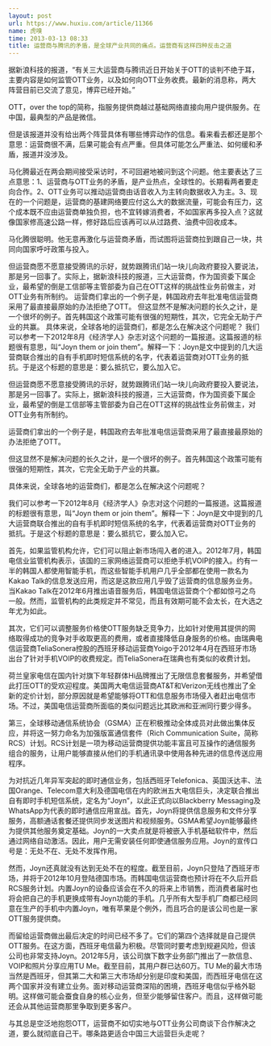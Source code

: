 ```yaml
---
layout: post
url: https://www.huxiu.com/article/11366
name: 虎嗅
time: 2013-03-13 08:33
title: 运营商与腾讯的矛盾，是全球产业共同的痛点。运营商有这样四种反击之道
---
```

据新浪科技的报道，“有关三大运营商与腾讯近日开始关于OTT的谈判不绝于耳，主要内容是如何监管OTT业务，以及如何向OTT业务收费。最新的消息称，两大阵营目前已交流了意见，博弈已经开始。”

OTT，over the top的简称，指服务提供商越过基础网络直接向用户提供服务。在中国，最典型的产品是微信。

但是该报道并没有给出两个阵营具体有哪些博弈动作的信息。看来看去都还是那个意思：运营商很不满，后果可能会有点严重。但具体可能怎么严重法、如何缓和矛盾，报道并没涉及。

马化腾最近在两会期间接受采访时，不可回避地被问到这个问题。他主要表达了三点意思：1、运营商与OTT业务的矛盾，是产业热点，全球性的。长期看两者要走向合作。2、OTT业务可以推动运营商由话音收入为主转向数据收入为主。3、现在的一个问题是，运营商的基建网络要应付这么大的数据流量，可能会有压力，这个成本既不应由运营商单独负担，也不宜转嫁消费者，不如国家再多投入点？这就像国家修高速公路一样，修好路后应该再可以从过路费、油费中回收成本。

马化腾很聪明。他无意再激化与运营商矛盾，而试图将运营商拉到跟自己一块，共同向国家呼吁政策与投入。

但运营商愿不愿意接受腾讯的示好，就势跟腾讯们站一块儿向政府要投入要说法，那是另一回事了。实际上，据新浪科技的报道，三大运营商，作为国资委下属企业，最希望的倒是工信部等主管部委为自己在OTT这样的挑战性业务前做主，对OTT业务有所制约。 运营商们拿出的一个例子是，韩国政府去年批准电信运营商采用了最直接最原始的办法拒绝了OTT。 但这显然不是解决问题的长久之计，是一个很坏的例子。首先韩国这个政策可能有很强的短期性，其次，它完全无助于产业的共赢。 具体来说，全球各地的运营商们，都是怎么在解决这个问题呢？ 我们可以参考一下2012年8月《经济学人》杂志对这个问题的一篇报道。这篇报道的标题很有意思，叫“Joyn them or join them”。解释一下：Joyn是文中提到的几大运营商联合推出的自有手机即时短信系统的名字，代表着运营商对OTT业务的抵抗。于是这个标题的意思是：要么抵抗它，要么加入它。

但运营商愿不愿意接受腾讯的示好，就势跟腾讯们站一块儿向政府要投入要说法，那是另一回事了。实际上，据新浪科技的报道，三大运营商，作为国资委下属企业，最希望的倒是工信部等主管部委为自己在OTT这样的挑战性业务前做主，对OTT业务有所制约。

运营商们拿出的一个例子是，韩国政府去年批准电信运营商采用了最直接最原始的办法拒绝了OTT。

但这显然不是解决问题的长久之计，是一个很坏的例子。首先韩国这个政策可能有很强的短期性，其次，它完全无助于产业的共赢。

具体来说，全球各地的运营商们，都是怎么在解决这个问题呢？

我们可以参考一下2012年8月《经济学人》杂志对这个问题的一篇报道。这篇报道的标题很有意思，叫“Joyn them or join them”。解释一下：Joyn是文中提到的几大运营商联合推出的自有手机即时短信系统的名字，代表着运营商对OTT业务的抵抗。于是这个标题的意思是：要么抵抗它，要么加入它。

首先，如果监管机构允许，它们可以阻止新市场闯入者的进入。2012年7月，韩国电信业监管机构表示，该国的三家网络运营商可以拒绝手机VOIP的接入。约有一半的韩国人都使用智能手机，而这些智能手机用户几乎全部都在使用一款名为Kakao Talk的信息发送应用，而这是这款应用几乎毁了运营商的信息服务业务。当Kakao Talk在2012年6月推出语音服务后，韩国电信运营商个个都如惊弓之鸟一般。然而，监管机构的此类规定并不常见，而且有效期可能不会太长，在大选之年尤为如此。

其次，它们可以调整服务价格使OTT服务缺乏竞争力，比如针对使用其提供的网络取得成功的竞争对手收取更高的费用，或者直接降低自身服务的价格。由瑞典电信运营商TeliaSonera控股的西班牙移动运营商Yoigo于2012年4月在西班牙市场出台了针对手机VOIP的收费规定。而TeliaSonera在瑞典也有类似的收费计划。

荷兰皇家电信在国内针对旗下年轻群体Hi品牌推出了无限信息套餐服务，并希望借此打压OTT的受欢迎程度。美国两大电信运营商AT&T和Verizon无线也推出了全新的定价计划，部分原因就是希望能够将OTT和信息服务市场侵入者赶出电信市场。不过，美国电信运营商所面临的类似问题远比其欧洲和亚洲同行要少得多。

第三，全球移动通信系统协会（GSMA）正在积极推动全体成员对此做出集体反应，并将这一努力命名为加强版富通信套件（Rich Communication Suite，简称RCS）计划。RCS计划是一项为移动运营商提供功能丰富且可互操作的通信服务组合的服务，让用户能够直接从他们的手机通讯录中使用各种先进的信息传送应用程序。

为对抗近几年异军突起的即时通信业务，包括西班牙Telefonica、英国沃达丰、法国Orange、Telecom意大利及德国电信在内的欧洲五大电信巨头，决定联合推出自有即时手机短信系统，定名为“Joyn”，以此正式向以Blackberry Messaging及WhatsApp为代表的即时通信应用宣战。首先，Joyn将提供信息服务和文件分享服务，高额通话套餐还提供同步发送图片和视频服务。GSMA希望Joyn能够最终为提供其他服务奠定基础。Joyn的一大卖点就是将被嵌入手机基础软件中，然后通过网络自动激活。因此，用户无需安装任何即使通信服务应用。Joyn的宣传口号是：无处不在、无处不发挥作用。

然而，Joyn还真就没有达到无处不在的程度。截至目前，Joyn只登陆了西班牙市场，并将于2012年10月登陆德国市场。而韩国电信运营商也预计将在不久后开启RCS服务计划。内置Joyn的设备应该会在不久的将来上市销售，而消费者届时也将会把自己的手机更换成带有Joyn功能的手机。几乎所有大型手机厂商都已经同意在生产的手机中内置Joyn，唯有苹果是个例外，而且巧合的是该公司也是一家OTT服务提供商。

而留给运营商做出最后决定的时间已经不多了。它们的第四个选择就是自己提供OTT服务。在这方面，西班牙电信最为积极。尽管同时要考虑到规避风险，但该公司也非常支持Joyn。2012年5月，该公司旗下数字业务部门推出了一款信息、VOIP和照片分享应用TU Me。截至目前，其用户群已达60万。TU Me的最大市场当然是西班牙，但其第二大和第三大市场却分别是印度和美国，而西班牙电信在这两个国家并没有建立业务。面对移动运营商深陷的困境，西班牙电信似乎格外聪明。这样做可能会蚕食自身的核心业务，但至少能够留住客户。而且，这样做可能还会从其他运营商那里争取到更多客户。

与其总是空泛地抱怨OTT，运营商不如切实地与OTT业务公司商谈下合作解决之道，要么就彻底自己干。哪条路更适合中国三大运营巨头走呢？

